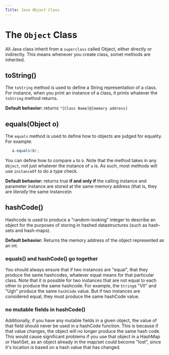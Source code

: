 ```yaml
---
Title: Java Object Class
---
```


# The `Object` Class

All Java class inherit from a `superclass` called Object, either directly or indirectly. This means whenever you create class, somet methods are inherited.

## toString()

The `toString` method is used to define a String representation of a class. For instance, when you print an instance of a class, it prints whatever the `toString` method returns.

**Default behavior:** returns `"[Class Name]@[memory address]`

## equals(Object o)

The `equals` method is used to define how to objects are judged for equality. For example:

```java
   a.equals(b);
```

You can define how to compare `a` to `b`. Note that the method takes in any `Object`, not just whatever the instance of `a` is. As such, most methods will use `instanceOf` to do a type check.

**Default behavior:** returns true **if and only if** the calling instance and parameter instance are stored at the same memory address (that is, they are *literally* the same instance)n

## hashCode()

Hashcode is used to produce a "random-looking" integer to describe an object for the purposes of storing in hashed datastructures (such as hash-sets and hash-maps).

**Default behavior:** Returns the memory address of the object represented as an int.

### equals() and hashCode() go together

You should always ensure that if two instances are "equal", that they produce the same hashcodes, whatever equal means for that particular class. Note that it is possible for two instances that are not equal to each other to produce the same hashcode. For example, the `String`s "VII" and "Ugh" produce the same `hashCode` value. But if two instances are considered equal, they must produce the same hashCode value.

### no mutable fields in hashCode()

Additionally, if you have any mutable fields in a given object, the value of that field should never be used in a hashCode function. This is because if that value changes, the object will no longer produce the same hash code. This would cause significant problems if you use that object in a HashMap or HashSet, as an object already in the map/set could become "lost", since it's location is based on a hash value that has changed.

